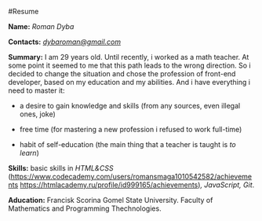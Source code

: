 #Resume

**Name:** *Roman Dyba*

**Contacts:** *dybaroman@gmail.com*

**Summary:** I am 29 years old. Until recently, i worked as a math teacher. At some point it seemed to me that this path leads to the wrong direction. So i decided to change the situation and chose the profession of front-end developer, based on my education and my abilities. And i have everything i need to master it:   

 - a desire to gain knowledge and skills (from any sources, even illegal ones, joke)

 - free time (for mastering a new profession i refused to work full-time)

 - habit of self-education (the main thing that a teacher is taught  is  *to learn*)


**Skills:** basic skills in *HTML&CSS* (https://www.codecademy.com/users/romansmaga1010542582/achievements     https://htmlacademy.ru/profile/id999165/achievements)*, JavaScript, Git*. 


**Aducation:** Francisk Scorina Gomel State University. Faculty of Mathematics and Programming Thechnologies.
